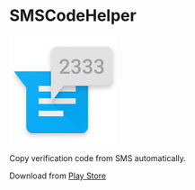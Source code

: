 SMSCodeHelper
===============

![](./app/src/main/res/mipmap-xxxhdpi/ic_launcher.png)

Copy verification code from SMS automatically.

Download from [Play Store](https://play.google.com/store/apps/details?id=rikka.smscodehelper)
